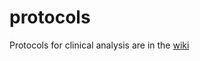 # protocols
Protocols for clinical analysis are in the [wiki](https://github.com/NYU-Molecular-Pathology/protocols/wiki)
